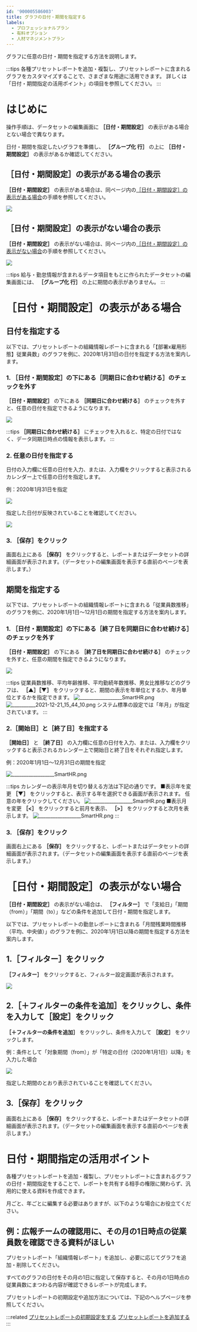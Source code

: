 ```yaml
---
id: '900005586003'
title: グラフの日付・期間を指定する
labels:
  - プロフェッショナルプラン
  - 有料オプション
  - 人材マネジメントプラン
---
```

グラフに任意の日付・期間を指定する方法を説明します。

:::tips
各種プリセットレポートを追加・複製し、プリセットレポートに含まれるグラフをカスタマイズすることで、さまざまな用途に活用できます。
詳しくは「日付・期間指定の活用ポイント」の項目を参照してください。
:::

# はじめに

操作手順は、データセットの編集画面に **［日付・期間設定］** の表示がある場合とない場合で異なります。

日付・期間を指定したいグラフを準備し、 **［グループ化 行］** の上に **［日付・期間設定］** の表示があるか確認してください。

## ［日付・期間設定］の表示がある場合の表示

 **［日付・期間設定］** の表示がある場合は、同ページ内の[［日付・期間設定］の表示がある場合](https://knowledge.smarthr.jp/hc/ja/articles/900005586003#toc--4)の手順を参照してください。

![](./00___________________SmartHR.png)

## ［日付・期間設定］の表示がない場合の表示

 **［日付・期間設定］** の表示がない場合は、同ページ内の[［日付・期間設定］の表示がない場合](#no-date-picker)の手順を参照してください。

![](./image_no-date-picker.png)

:::tips
給与・勤怠情報が含まれるデータ項目をもとに作られたデータセットの編集画面には、 **［グループ化 行］** の上に期間の表示がありません。
:::

# ［日付・期間設定］の表示がある場合

## 日付を指定する

以下では、プリセットレポートの組織情報レポートに含まれる「【部署x雇用形態】従業員数」のグラフを例に、2020年1月31日の日付を指定する方法を案内します。

### 1\. ［日付・期間設定］の下にある［同期日に合わせ続ける］のチェックを外す

 **［日付・期間設定］** の下にある **［同期日に合わせ続ける］** のチェックを外すと、任意の日付を指定できるようになります。

![](./00____x_____________________SmartHR.png)

:::tips
 **［同期日に合わせ続ける］** にチェックを入れると、特定の日付ではなく、データ同期日時点の情報を表示します。
:::

### 2\. 任意の日付を指定する

日付の入力欄に任意の日付を入力、または、入力欄をクリックすると表示されるカレンダー上で任意の日付を指定します。

例：2020年1月31日を指定

![](./01____x_____________________SmartHR.png)

指定した日付が反映されていることを確認してください。

![](./02____x_____________________SmartHR.png)

### 3\. ［保存］をクリック

画面右上にある **［保存］** をクリックすると、レポートまたはデータセットの詳細画面が表示されます。（データセットの編集画面を表示する直前のページを表示します。）

## 期間を指定する

以下では、プリセットレポートの組織情報レポートに含まれる「従業員数推移」のグラフを例に、2020年1月1日〜12月1日の期間を指定する方法を案内します。

### 1\. ［日付・期間設定］の下にある［終了日を同期日に合わせ続ける］のチェックを外す

 **［日付・期間設定］** の下にある **［終了日を同期日に合わせ続ける］** のチェックを外すと、任意の期間を指定できるようになります。

![](./01___________________SmartHR.png)

:::tips
従業員数推移、平均年齢推移、平均勤続年数推移、男女比推移などのグラフは、 **［▲］［▼］** をクリックすると、期間の表示を年単位とするか、年月単位とするかを指定できます。
![__________________SmartHR.png](./02___________________SmartHR.png)
![__________2021-12-21_15_44_10.png](./__________2021-12-21_15_44_10.png)
システム標準の設定では「年月」が指定されています。
:::

### 2.［開始日］と［終了日］を指定する

 **［開始日］** と **［終了日］** の入力欄に任意の日付を入力、または、入力欄をクリックすると表示されるカレンダー上で開始日と終了日をそれぞれ指定します。

例：2020年1月1日〜12月31日の期間を指定

![__________________SmartHR.png](./03___________________SmartHR.png)

:::tips
カレンダーの表示年月を切り替える方法は下記の通りです。
■表示年を変更
 **［▼］** をクリックすると、表示する年を選択できる画面が表示されます。
任意の年をクリックしてください。
![__________________SmartHR.png](./04___________________SmartHR.png)
■表示月を変更
 **［<］** をクリックすると前月を表示、 **［>］** をクリックすると次月を表示します。
![__________________SmartHR.png](./05___________________SmartHR.png)
:::

### 3\. ［保存］をクリック

画面右上にある **［保存］** をクリックすると、レポートまたはデータセットの詳細画面が表示されます。（データセットの編集画面を表示する直前のページを表示します。）

# ［日付・期間設定］の表示がない場合

 **［日付・期間設定］** の表示がない場合は、 **［フィルター］** で「支給日」「期間（from）」「期間（to）」などの条件を追加して日付・期間を指定します。

以下では、プリセットレポートの勤怠レポートに含まれる「月間残業時間推移（平均、中央値）」のグラフを例に、2020年1月1日以降の期間を指定する方法を案内します。

## 1.［フィルター］をクリック

 **［フィルター］** をクリックすると、フィルター設定画面が表示されます。

![](./image_no-date-picker_filter.png)

## 2.［＋フィルターの条件を追加］をクリックし、条件を入力して［設定］をクリック

 **［＋フィルターの条件を追加］** をクリックし、条件を入力して **［設定］** をクリックします。

例：条件として「対象期間（from）」が「特定の日付（2020年1月1日）以降」を入力した場合

![](./____________________________SmartHR.png)

指定した期間のとおり表示されていることを確認してください。

## 3.［保存］をクリック

画面右上にある **［保存］** をクリックすると、レポートまたはデータセットの詳細画面が表示されます。（データセットの編集画面を表示する直前のページを表示します。）

# 日付・期間指定の活用ポイント

各種プリセットレポートを追加・複製し、プリセットレポートに含まれるグラフの日付・期間指定をすることで、レポートを共有する相手の権限に関わらず、汎用的に使える資料を作成できます。

月ごと、年ごとに編集する必要はありますが、以下のような場合にお役立てください。

## 例：広報チームの確認用に、その月の1日時点の従業員数を確認できる資料がほしい

プリセットレポート「組織情報レポート」を追加し、必要に応じてグラフを追加・削除してください。

すべてのグラフの日付をその月の1日に指定して保存すると、その月の1日時点の従業員数にまつわる内容が確認できるレポートが完成します。

プリセットレポートの初期設定や追加方法については、下記のヘルプページを参照してください。

:::related
[プリセットレポートの初期設定をする](https://knowledge.smarthr.jp/hc/ja/articles/360049292533)
[プリセットレポートを追加する](https://knowledge.smarthr.jp/hc/ja/articles/1500001783842)
:::
